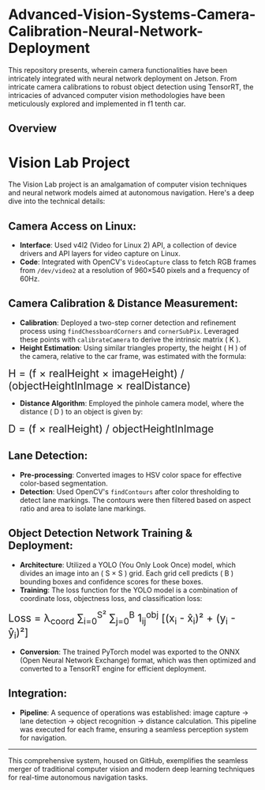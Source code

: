 <script type="text/javascript" async
  src="https://cdnjs.cloudflare.com/ajax/libs/mathjax/2.7.7/MathJax.js?config=TeX-MML-AM_CHTML">
</script>


# Advanced-Vision-Systems-Camera-Calibration-Neural-Network-Deployment
This repository presents, wherein camera functionalities have been intricately integrated with neural network deployment on Jetson. From intricate camera calibrations to robust object detection using TensorRT, the intricacies of advanced computer vision methodologies have been meticulously explored and implemented in f1 tenth car.


## Overview

# Vision Lab Project

The Vision Lab project is an amalgamation of computer vision techniques and neural network models aimed at autonomous navigation. Here's a deep dive into the technical details:

## Camera Access on Linux:
- **Interface**: Used v4l2 (Video for Linux 2) API, a collection of device drivers and API layers for video capture on Linux.
- **Code**: Integrated with OpenCV's `VideoCapture` class to fetch RGB frames from `/dev/video2` at a resolution of 960×540 pixels and a frequency of 60Hz.

## Camera Calibration & Distance Measurement:
- **Calibration**: Deployed a two-step corner detection and refinement process using `findChessboardCorners` and `cornerSubPix`. Leveraged these points with `calibrateCamera` to derive the intrinsic matrix \( K \).
- **Height Estimation**: Using similar triangles property, the height \( H \) of the camera, relative to the car frame, was estimated with the formula:

<div style="font-size: 1.5em;">
H = (f × realHeight × imageHeight) / (objectHeightInImage × realDistance)
</div>

- **Distance Algorithm**: Employed the pinhole camera model, where the distance \( D \) to an object is given by:

<div style="font-size: 1.5em;">
D = (f × realHeight) / objectHeightInImage
</div>

## Lane Detection:
- **Pre-processing**: Converted images to HSV color space for effective color-based segmentation.
- **Detection**: Used OpenCV's `findContours` after color thresholding to detect lane markings. The contours were then filtered based on aspect ratio and area to isolate lane markings.

## Object Detection Network Training & Deployment:
- **Architecture**: Utilized a YOLO (You Only Look Once) model, which divides an image into an \( S × S \) grid. Each grid cell predicts \( B \) bounding boxes and confidence scores for these boxes.
- **Training**: The loss function for the YOLO model is a combination of coordinate loss, objectness loss, and classification loss:

<div style="font-size: 1.5em;">
Loss = λ<sub>coord</sub> ∑<sub>i=0</sub><sup>S²</sup> ∑<sub>j=0</sub><sup>B</sup> 1<sub>ij</sub><sup>obj</sup> [(x<sub>i</sub> - x̂<sub>i</sub>)² + (y<sub>i</sub> - ŷ<sub>i</sub>)²]
</div>

- **Conversion**: The trained PyTorch model was exported to the ONNX (Open Neural Network Exchange) format, which was then optimized and converted to a TensorRT engine for efficient deployment.

## Integration:
- **Pipeline**: A sequence of operations was established: image capture → lane detection → object recognition → distance calculation. This pipeline was executed for each frame, ensuring a seamless perception system for navigation.

---

This comprehensive system, housed on GitHub, exemplifies the seamless merger of traditional computer vision and modern deep learning techniques for real-time autonomous navigation tasks.

